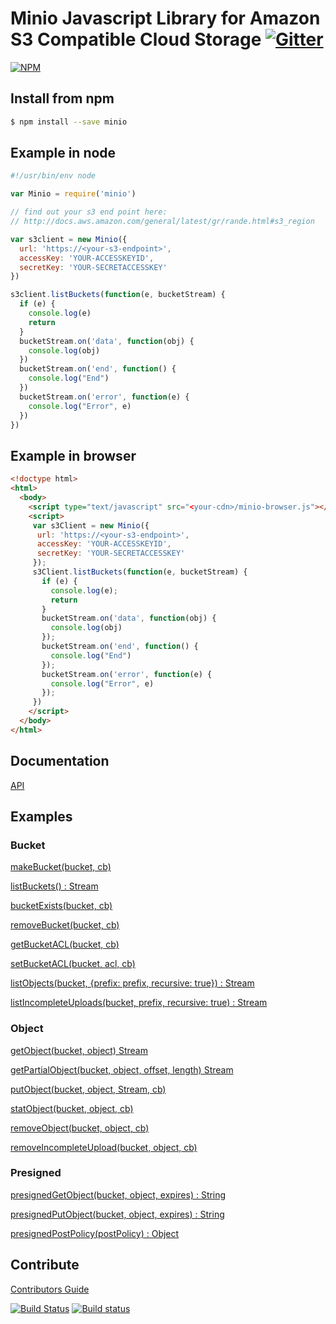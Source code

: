 # Minio Javascript Library for Amazon S3 Compatible Cloud Storage [![Gitter](https://badges.gitter.im/Join%20Chat.svg)](https://gitter.im/minio/minio?utm_source=badge&utm_medium=badge&utm_campaign=pr-badge&utm_content=badge)

[![NPM](https://nodei.co/npm/minio.png)](https://nodei.co/npm/minio/)

## Install from npm

```sh
$ npm install --save minio
```

## Example in node

```js
#!/usr/bin/env node

var Minio = require('minio')

// find out your s3 end point here:
// http://docs.aws.amazon.com/general/latest/gr/rande.html#s3_region

var s3client = new Minio({
  url: 'https://<your-s3-endpoint>',
  accessKey: 'YOUR-ACCESSKEYID',
  secretKey: 'YOUR-SECRETACCESSKEY'
})

s3client.listBuckets(function(e, bucketStream) {
  if (e) {
    console.log(e)
    return
  }
  bucketStream.on('data', function(obj) {
    console.log(obj)
  })
  bucketStream.on('end', function() {
    console.log("End")
  })
  bucketStream.on('error', function(e) {
    console.log("Error", e)
  })
})

```

## Example in browser

```html
<!doctype html>
<html>
  <body>
    <script type="text/javascript" src="<your-cdn>/minio-browser.js"></script>
    <script>
     var s3Client = new Minio({
      url: 'https://<your-s3-endpoint>',
      accessKey: 'YOUR-ACCESSKEYID',
      secretKey: 'YOUR-SECRETACCESSKEY'
     });
     s3Client.listBuckets(function(e, bucketStream) {
       if (e) {
         console.log(e);
         return
       }
       bucketStream.on('data', function(obj) {
         console.log(obj)
       });
       bucketStream.on('end', function() {
         console.log("End")
       });
       bucketStream.on('error', function(e) {
         console.log("Error", e)
       });
     })
    </script>
  </body>
</html>
```

## Documentation

[API](API.md)

## Examples

### Bucket

[makeBucket(bucket, cb)](examples/make-bucket.js)

[listBuckets() : Stream](examples/list-buckets.js)

[bucketExists(bucket, cb)](examples/bucket-exists.js)

[removeBucket(bucket, cb)](examples/remove-bucket.js)

[getBucketACL(bucket, cb)](examples/get-bucket-acl.js)

[setBucketACL(bucket, acl, cb)](examples/set-bucket-acl.js)

[listObjects(bucket, {prefix: prefix, recursive: true}) : Stream](examples/list-objects.js)

[listIncompleteUploads(bucket, prefix, recursive: true) : Stream](examples/list-incomplete-uploads.js)

### Object

[getObject(bucket, object) Stream](examples/get-object.js)

[getPartialObject(bucket, object, offset, length) Stream](examples/get-partialobject.js)

[putObject(bucket, object, Stream, cb)](examples/put-object.js)

[statObject(bucket, object, cb)](examples/stat-object.js)

[removeObject(bucket, object, cb)](examples/remove-object.js)

[removeIncompleteUpload(bucket, object, cb)](examples/remove-incomplete-upload.js)

### Presigned

[presignedGetObject(bucket, object, expires) : String](examples/presigned-getobject.js)

[presignedPutObject(bucket, object, expires) : String](examples/presigned-putobject.js)

[presignedPostPolicy(postPolicy) : Object](examples/presigned-postpolicy.js)

## Contribute

[Contributors Guide](./CONTRIBUTING.md)

[![Build Status](https://travis-ci.org/minio/minio-js.svg)](https://travis-ci.org/minio/minio-js)
[![Build status](https://ci.appveyor.com/api/projects/status/402thana800k00fv?svg=true)](https://ci.appveyor.com/project/harshavardhana/minio-js)
